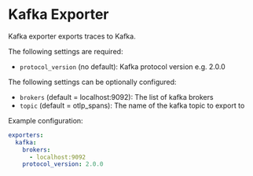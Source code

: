# Kafka Exporter

Kafka exporter exports traces to Kafka.

The following settings are required:
- `protocol_version` (no default): Kafka protocol version e.g. 2.0.0

The following settings can be optionally configured:
- `brokers` (default = localhost:9092): The list of kafka brokers
- `topic` (default = otlp_spans): The name of the kafka topic to export to

Example configuration:

```yaml
exporters:
  kafka:
    brokers:
      - localhost:9092
    protocol_version: 2.0.0
```
